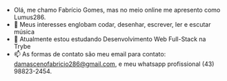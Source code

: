 - Olá, me chamo Fabrício Gomes, mas no meio online me apresento como Lumus286.
- 👀 Meus interesses englobam codar, desenhar, escrever, ler e escutar música
- 🌱 Atualmente estou estudando Desenvolvimento Web Full-Stack na Trybe
- 📫 As formas de contato são meu email para contato: damascenofabricio286@gmail.com, e meu whatsapp profissional (43) 98823-2454.

<!---
Lumus286/Lumus286 is a ✨ special ✨ repository because its `README.md` (this file) appears on your GitHub profile.
You can click the Preview link to take a look at your changes.
--->
